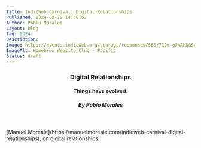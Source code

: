 ```yaml
---
Title: IndieWeb Carnival: Digital Relationships
Published: 2024-02-29 14:38:52
Author: Pablo Morales
Layout: blog
Tag: 2024
Description: 
Image: https://events.indieweb.org/storage/responses/566/710x-gJAAHDGSpNjCvlhHmUqpA03Cu7e5pz.png
ImageAlt: Homebrew Website Club - Pacific
Status: draft
---
```

  <header class="bg-gold sans-serif">
    <div class="mw9 center pa4 pt5-ns ph7-l">
      <h3 class="f2 f1-m f-headline-l measure-narrow lh-title mv0">
        <span class="bg-black-90 lh-copy white pa1 tracked-tight">
          Digital Relationships
        </span>
      </h3>
      <h4 class="f3 fw1 georgia i">Things have evolved. </h4>
      <h5 class="f6 ttu tracked black-80">By Pablo Morales</h5>
    </div>
  </header>

  <div class="lh-title ml3 b" markdown="1">[Manuel Moreale](https://manuelmoreale.com/indieweb-carnival-digital-relationships)</span>, on digital relationships.</div>





